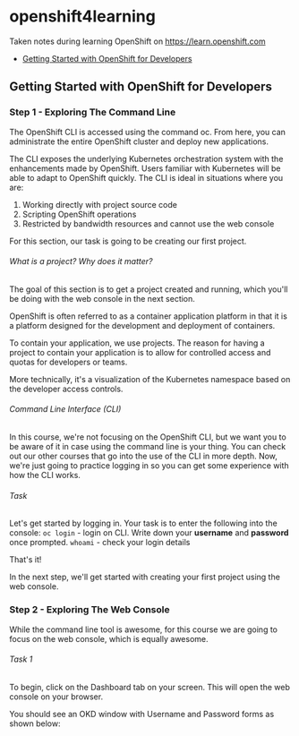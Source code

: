 # openshift4learning
Taken notes during learning OpenShift on https://learn.openshift.com

- [Getting Started with OpenShift for Developers](#getting-started-with-openshift-for-developers)

## Getting Started with OpenShift for Developers
### Step 1 - Exploring The Command Line
The OpenShift CLI is accessed using the command oc. From here, you can administrate the entire OpenShift cluster and deploy new applications.
  
The CLI exposes the underlying Kubernetes orchestration system with the enhancements made by OpenShift. Users familiar with Kubernetes will be able to adapt to OpenShift quickly. The CLI is ideal in situations where you are:
  
1) Working directly with project source code
2) Scripting OpenShift operations
3) Restricted by bandwidth resources and cannot use the web console
  
For this section, our task is going to be creating our first project.

###### What is a project? Why does it matter?
The goal of this section is to get a project created and running, which you'll be doing with the web console in the next section.
  
OpenShift is often referred to as a container application platform in that it is a platform designed for the development and deployment of containers.
  
To contain your application, we use projects. The reason for having a project to contain your application is to allow for controlled access and quotas for developers or teams.
  
More technically, it's a visualization of the Kubernetes namespace based on the developer access controls.

###### Command Line Interface (CLI)
In this course, we're not focusing on the OpenShift CLI, but we want you to be aware of it in case using the command line is your thing. You can check out our other courses that go into the use of the CLI in more depth. Now, we're just going to practice logging in so you can get some experience with how the CLI works.
  
###### Task
Let's get started by logging in. Your task is to enter the following into the console:
``` oc login ``` - login on CLI. Write down your **username** and **password** once prompted.
``` whoami ``` - check your login details
  
That's it!
  
In the next step, we'll get started with creating your first project using the web console.

### Step 2 - Exploring The Web Console
While the command line tool is awesome, for this course we are going to focus on the web console, which is equally awesome.

###### Task 1
To begin, click on the Dashboard tab on your screen. This will open the web console on your browser.

You should see an OKD window with Username and Password forms as shown below: